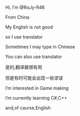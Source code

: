 Hi, I’m @RoJy-R46

From China

My English is not good

so I use translator

Sometimes I may type in Chinese

You can also use translator

是的,翻译器很有用

但是有时可能会出现一些谬误

I’m interested in Game making

I’m currently learning C#,C++

and,of caurse,English


<!---
RoJy-R46/RoJy-R46 is a ✨ special ✨ repository because its `README.md` (this file) appears on your GitHub profile.
You can click the Preview link to take a look at your changes.
--->
